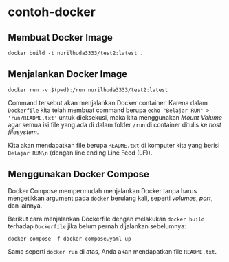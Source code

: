 # contoh-docker

## Membuat Docker Image

```shell
docker build -t nurilhuda3333/test2:latest .
```

## Menjalankan Docker Image

```shell
docker run -v $(pwd):/run nurilhuda3333/test2:latest
```

Command tersebut akan menjalankan Docker container.
Karena dalam `Dockerfile` kita telah membuat command berupa `echo "Belajar RUN" > 'run/README.txt'` untuk dieksekusi,
maka kita menggunakan *Mount Volume* agar semua isi file yang ada di dalam folder `/run` di container ditulis ke *host filesystem*.

Kita akan mendapatkan file berupa `README.txt` di komputer kita yang berisi `Belajar RUN\n` (dengan line ending Line Feed (LF)).

## Menggunakan Docker Compose

Docker Compose mempermudah menjalankan Docker tanpa harus mengetikkan argument pada `docker` berulang kali, seperti _volumes_, _port_, dan lainnya.

Berikut cara menjalankan Dockerfile dengan melakukan `docker build` terhadap `Dockerfile` jika belum pernah dijalankan sebelumnya:

```shell
docker-compose -f docker-compose.yaml up
```

Sama seperti `docker run` di atas, Anda akan mendapatkan file `README.txt`.
